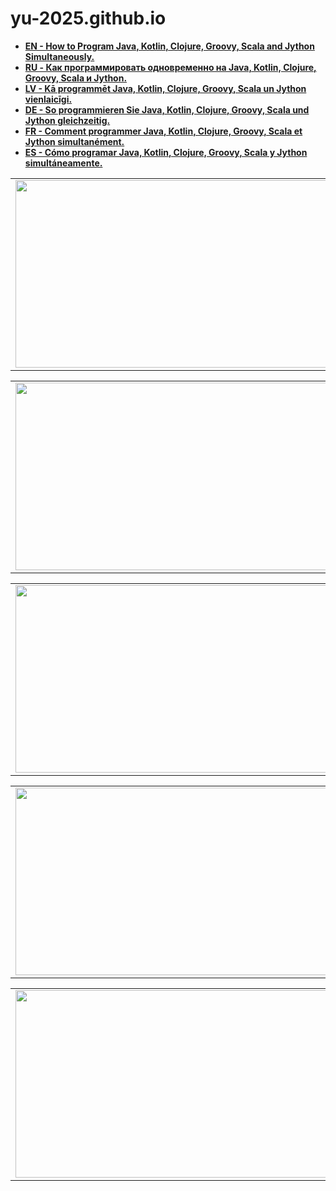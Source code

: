 # yu-2025.github.io

<strong>
  
- <a href="https://yu-2023.github.io/inf/info_EN.html" target="_blank">EN - How to Program Java, Kotlin, Clojure, Groovy, Scala and Jython Simultaneously.</a>
- <a href="https://yu-2023.github.io/inf/info_RU.html" target="_blank">RU - Как программировать одновременно на Java, Kotlin, Clojure, Groovy, Scala и Jython.</a>
- <a href="https://yu-2023.github.io/inf/info_LV.html" target="_blank">LV - Kā programmēt Java, Kotlin, Clojure, Groovy, Scala un Jython vienlaicīgi.</a>
- <a href="https://yu-2023.github.io/inf/info_DE.html" target="_blank">DE - So programmieren Sie Java, Kotlin, Clojure, Groovy, Scala und Jython gleichzeitig.</a>
- <a href="https://yu-2023.github.io/inf/info_FR.html" target="_blank">FR - Comment programmer Java, Kotlin, Clojure, Groovy, Scala et Jython simultanément.</a>
- <a href="https://yu-2023.github.io/inf/info_ES.html" target="_blank">ES - Cómo programar Java, Kotlin, Clojure, Groovy, Scala y Jython simultáneamente.</a>

</strong>

<html>
  <body>
  
  <head>
 </head>
  
<table border="0">
  <tr>
    <td>
      <a href="https://yu-2023.github.io/yu-java" target="_blank"><img src="https://yu-2023.github.io/yu-java/screen/JAV_10_tabs.jpg" width="500" height="300"></a>
    </td>
  </tr>
</table>

<table border="0">
  <tr>
    <td>
      <a href="https://yu-2023.github.io/yu-kotlin" target="_blank"><img src="https://yu-2023.github.io/yu-kotlin/screen/KOT_10_tabs.jpg" width="500" height="300"></a>
    </td>
  </tr>
</table>

<table border="0">
  <tr>
    <td>
      <a href="https://yu-2023.github.io/yu-clojure" target="_blank"><img src="https://yu-2023.github.io/yu-clojure/screen/CLO_07_internal_frame_six.jpg" width="500" height="300"></a>
    </td>
  </tr>
</table>

<table border="0">
  <tr>
    <td>
      <a href="https://yu-2023.github.io/yu-groovy" target="_blank"><img src="https://yu-2023.github.io/yu-groovy/screen/GRO_10_tabs.jpg" width="500" height="300"></a>
    </td>
  </tr>
</table>

<table border="0">
  <tr>
    <td>
      <a href="https://yu-2023.github.io/yu-scala" target="_blank"><img src="https://yu-2023.github.io/yu-scala/screen/SCA_07_internal_frame_six.jpg" width="500" height="300"></a>
    </td>
  </tr>
</table>

  </body>
</html>
